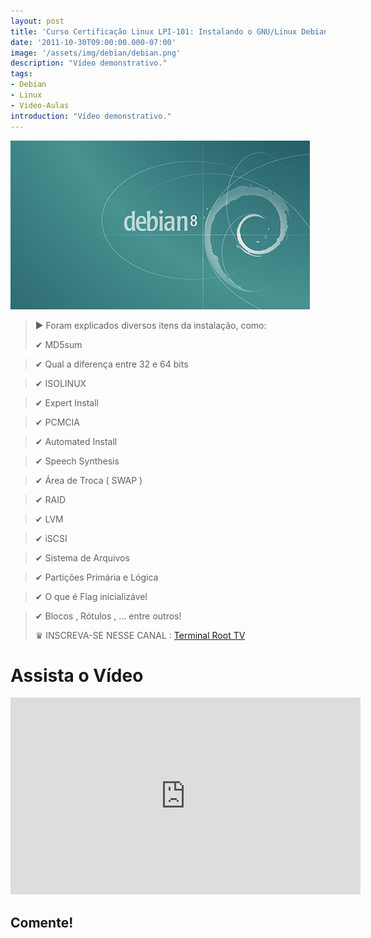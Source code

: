```yaml
---
layout: post
title: 'Curso Certificação Linux LPI-101: Instalando o GNU/Linux Debian'
date: '2011-10-30T09:00:00.000-07:00'
image: '/assets/img/debian/debian.png'
description: "Vídeo demonstrativo."
tags:
- Debian
- Linux
- Video-Aulas
introduction: "Vídeo demonstrativo."
---
```


![Como instalar o GNU/Linux Debian 8 Jessie](/assets/img/debian/debian.png "Como instalar o GNU/Linux Debian 8 Jessie")

> ▶ Foram explicados diversos itens da instalação, como:
> 
> ✔ MD5sum

> ✔ Qual a diferença entre 32 e 64 bits

> ✔ ISOLINUX

> ✔ Expert Install

> ✔ PCMCIA

> ✔ Automated Install

> ✔ Speech Synthesis

> ✔ Área de Troca ( SWAP )

> ✔ RAID

> ✔ LVM

> ✔ iSCSI

> ✔ Sistema de Arquivos

> ✔ Partições Primária e Lógica

> ✔ O que é Flag inicializável

> ✔ Blocos , Rótulos , ... entre outros!
> 
> ♛ INSCREVA-SE NESSE CANAL : [Terminal Root TV](https://www.youtube.com/TerminalRootTV)


# Assista o Vídeo

<iframe width="560" height="315" src="https://www.youtube.com/embed/mwS6HwQbxVA" frameborder="0" allowfullscreen></iframe>

## Comente!
